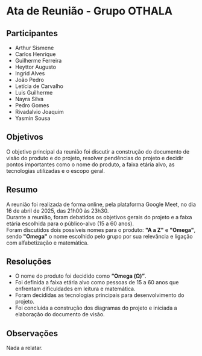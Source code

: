 # Ata de Reunião - Grupo OTHALA

## Participantes

- Arthur Sismene  
- Carlos Henrique  
- Guilherme Ferreira  
- Heyttor Augusto  
- Ingrid Alves  
- João Pedro  
- Letícia de Carvalho  
- Luis Guilherme  
- Nayra Silva  
- Pedro Gomes  
- Rivadalvio Joaquim  
- Yasmin Sousa  

## Objetivos

O objetivo principal da reunião foi discutir a construção do documento de visão do produto e do projeto, resolver pendências do projeto e decidir pontos importantes como o nome do produto, a faixa etária alvo, as tecnologias utilizadas e o escopo geral.

## Resumo

A reunião foi realizada de forma online, pela plataforma Google Meet, no dia 16 de abril de 2025, das 21h00 às 23h30.  
Durante a reunião, foram debatidos os objetivos gerais do projeto e a faixa etária escolhida para o público-alvo (15 a 60 anos).  
Foram discutidos dois possíveis nomes para o produto: **"A a Z"** e **"Omega"**, sendo **"Omega"** o nome escolhido pelo grupo por sua relevância e ligação com alfabetização e matemática.

## Resoluções

- O nome do produto foi decidido como **“Omega (Ω)”**.  
- Foi definida a faixa etária alvo como pessoas de 15 a 60 anos que enfrentam dificuldades em leitura e matemática.  
- Foram decididas as tecnologias principais para desenvolvimento do projeto.  
- Foi concluída a construção dos diagramas do projeto e iniciada a elaboração do documento de visão.  

## Observações

Nada a relatar.

